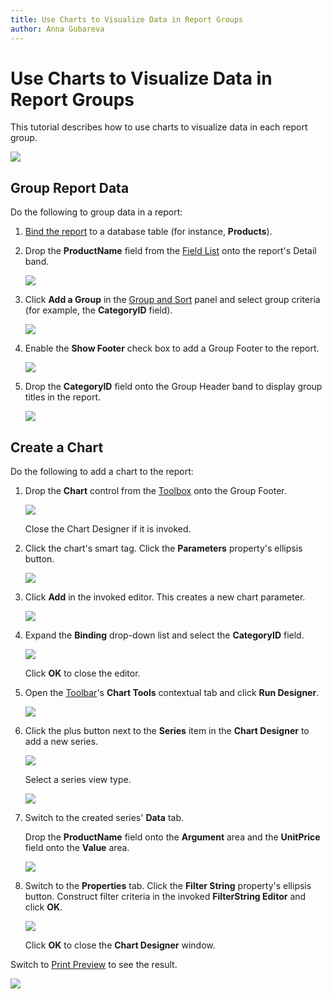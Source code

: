 ```yaml
---
title: Use Charts to Visualize Data in Report Groups
author: Anna Gubareva
---
```

# Use Charts to Visualize Data in Report Groups

This tutorial describes how to use charts to visualize data in each report group.

![](../../../../../images/eurd-win-chart-for-groups-result.png)

## Group Report Data

Do the following to group data in a report:

1. [Bind the report](../../bind-to-data/bind-a-report-to-a-database.md) to a database table (for instance, **Products**).

1. Drop the **ProductName** field from the [Field List](../../report-designer-tools/ui-panels/field-list.md) onto the report's Detail band.

	![](../../../../../images/eurd-win-chart-for-groups-add-field-to-detail-band.png)

1. Click **Add a Group** in the [Group and Sort](../../report-designer-tools/ui-panels/group-and-sort-panel.md) panel and select group criteria (for example, the **CategoryID** field).

	![](../../../../../images/eurd-win-chart-for-groups-group-data.png)

1. Enable the **Show Footer** check box to add a Group Footer to the report.

	![](../../../../../images/eurd-win-chart-for-groups-show-footer.png)

1. Drop the **CategoryID** field onto the Group Header band to display group titles in the report.

	![](../../../../../images/eurd-win-chart-for-groups-add-field-to-group-header.png)

## Create a Chart

Do the following to add a chart to the report:

1. Drop the **Chart** control from the [Toolbox](../../report-designer-tools/toolbox.md) onto the Group Footer.

	![](../../../../../images/eurd-win-chart-for-groups-add-chart.png)

    Close the Chart Designer if it is invoked.

1. Click the chart's smart tag. Click the **Parameters** property's ellipsis button.

	![](../../../../../images/eurd-win-chart-group-footer-click-parameters.png)

1. Click **Add** in the invoked editor. This creates a new chart parameter.

	![](../../../../../images/eurd-win-chart-group-footer-add-parameter.png)

1. Expand the **Binding** drop-down list and select the **CategoryID** field.

	![](../../../../../images/eurd-win-chart-group-footer-bind-parameter.png)

	Click **OK** to close the editor.

1. Open the [Toolbar](../../report-designer-tools/toolbar.md)'s **Chart Tools** contextual tab and click **Run Designer**.

	![](../../../../../images/eurd-win-chart-run-designer-button.png)

1. Click the plus button next to the **Series** item in the **Chart Designer** to add a new series.

	![](../../../../../images/eurd-win-chart-designer-add-series.png)

	Select a series view type.

	![](../../../../../images/eurd-win-chart-designer-select-view-type.png)

1. Switch to the created series' **Data** tab.
	
	Drop the **ProductName** field onto the **Argument** area and the **UnitPrice** field onto the **Value** area.
	
	![](../../../../../images/eurd-win-chart-for-groups-designer-data-settings.png)

1. Switch to the **Properties** tab. Click the **Filter String** property's ellipsis button. Construct filter criteria in the invoked **FilterString Editor** and click **OK**.
	
	![](../../../../../images/eurd-win-chart-for-groups-designer-data-filters.png)

	Click **OK** to close the **Chart Designer** window.

Switch to [Print Preview](../../preview-print-and-export-reports.md) to see the result.

![](../../../../../images/eurd-win-chart-for-groups-result.png)